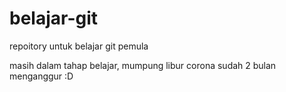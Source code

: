 # belajar-git
repoitory untuk belajar git pemula

masih dalam tahap belajar, mumpung libur corona sudah 2 bulan menganggur :D
